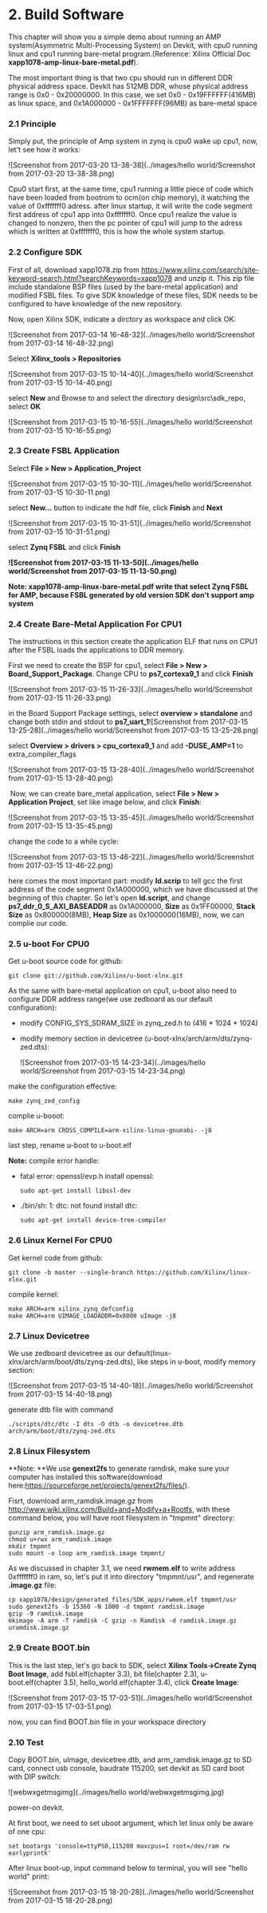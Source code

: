 # 2. Build Software
This chapter will show you a simple demo about running an AMP system(Asymmetric Multi-Processing System) on Devkit, with cpu0 running linux and cpu1 running bare-metal program.(Reference: Xilinx Official Doc **xapp1078-amp-linux-bare-metal.pdf**).

The most important thing is that two cpu should run in different DDR physical address space. Devkit has 512MB DDR, whose physical address range is 0x0 - 0x20000000. In this case, we set 0x0 - 0x19FFFFFF(416MB) as linux space, and 0x1A000000 - 0x1FFFFFFF(96MB) as bare-metal space

### 2.1 Principle

Simply put, the principle of Amp system in zynq is cpu0 wake up cpu1, now, let't see how it works:

![Screenshot from 2017-03-20 13-38-38](../images/hello world/Screenshot from 2017-03-20 13-38-38.png)

Cpu0 start first, at the same time, cpu1 running a little piece of code which have been loaded from bootrom to ocm(on chip memory), it watching the value of 0xfffffff0 adress. after linux startup, it will write the code segment first address of cpu1 app into 0xfffffff0. Once cpu1 realize the value is changed to nonzero, then the pc pointer of cpu1 will jump to the adress which is written at 0xfffffff0, this is how the whole system startup.

### 2.2 Configure SDK

First of all, download xapp1078.zip from https://www.xilinx.com/search/site-keyword-search.html?searchKeywords=xapp1078 and unzip it. This zip file include standalone BSP files (used by the bare-metal application) and modified FSBL files. To give SDK knowledge of these files, SDK needs to be configured to have knowledge of the new repository.

Now, open Xilinx SDK, indicate a dirctory as workspace and click OK:

![Screenshot from 2017-03-14 16-48-32](../images/hello world/Screenshot from 2017-03-14 16-48-32.png)

Select **Xilinx_tools > Repositories**

![Screenshot from 2017-03-15 10-14-40](../images/hello world/Screenshot from 2017-03-15 10-14-40.png)

select **New** and Browse to and select the directory design\src\sdk_repo, select **OK**

![Screenshot from 2017-03-15 10-16-55](../images/hello world/Screenshot from 2017-03-15 10-16-55.png)

### 2.3 Create FSBL Application

Select **File > New > Application_Project**

![Screenshot from 2017-03-15 10-30-11](../images/hello world/Screenshot from 2017-03-15 10-30-11.png)

select **New...** button to indicate the hdf file, click **Finish** and **Next**

![Screenshot from 2017-03-15 10-31-51](../images/hello world/Screenshot from 2017-03-15 10-31-51.png)

select **Zynq FSBL** and click **Finish**

**![Screenshot from 2017-03-15 11-13-50](../images/hello world/Screenshot from 2017-03-15 11-13-50.png)**

**Note: xapp1078-amp-linux-bare-metal.pdf write that select Zynq FSBL for AMP, because FSBL generated by old version SDK don't support amp system**

### 2.4 Create Bare-Metal Application For CPU1

The instructions in this section create the application ELF that runs on CPU1 after the FSBL
loads the applications to DDR memory.

First we need to create the BSP for cpu1, select **File > New > Board_Support_Package**. Change CPU to **ps7\_cortexa9\_1** and click **Finish**

![Screenshot from 2017-03-15 11-26-33](../images/hello world/Screenshot from 2017-03-15 11-26-33.png)

in the Board Support Package settings, select **overview > standalone** and change both stdin and stdout to **ps7\_uart\_1**![Screenshot from 2017-03-15 13-25-28](../images/hello world/Screenshot from 2017-03-15 13-25-28.png)

select **Overview > drivers > cpu_cortexa9\_1** and add **-DUSE_AMP=1** to extra_compiler_flags

![Screenshot from 2017-03-15 13-28-40](../images/hello world/Screenshot from 2017-03-15 13-28-40.png)

​	Now, we can create bare_metal application, select **File > New > Application Project**, set like image below, and click **Finish**:

![Screenshot from 2017-03-15 13-35-45](../images/hello world/Screenshot from 2017-03-15 13-35-45.png)

change the code to a while cycle:

![Screenshot from 2017-03-15 13-46-22](../images/hello world/Screenshot from 2017-03-15 13-46-22.png)

here comes the most important part: modify **ld.scrip** to tell gcc the first address of the code segment 0x1A000000, which we have discussed at the beginning of this chapter. So let's open **ld.script**, and change **ps7\_ddr\_0\_S\_AXI\_BASEADDR** as 0x1A000000, **Size** as 0x1FF00000, **Stack Size** as 0x800000(8MB), **Heap Size** as 0x1000000(16MB), now, we can complie our code.

### 2.5 u-boot For CPU0

Get u-boot source code for github:

```
git clone git://github.com/Xilinx/u-boot-xlnx.git
```

As the same with bare-metal application on cpu1, u-boot also need to configure DDR address range(we use zedboard as our default configuration):

- modify CONFIG_SYS_SDRAM_SIZE in zynq_zed.h to (416 * 1024 * 1024)

- modify memory section in devicetree (u-boot-xlnx/arch/arm/dts/zynq-zed.dts):

  ![Screenshot from 2017-03-15 14-23-34](../images/hello world/Screenshot from 2017-03-15 14-23-34.png)

make the configuration effective:

```
make zynq_zed_config
```

complie  u-booot:

```
make ARCH=arm CROSS_COMPILE=arm-xilinx-linux-gnueabi- -j8
```

last step, rename u-boot to u-boot.elf

**Note:** compile error handle:

- fatal error: openssl/evp.h
  install openssl:

  ```
  sudo apt-get install libssl-dev
  ```


- ./bin/sh: 1: dtc: not found
  install dtc:

  ```
  sudo apt-get install device-tree-compiler
  ```

### 2.6 Linux Kernel For CPU0

Get kernel code from github:

```
git clone -b master --single-branch https://github.com/Xilinx/linux-xlnx.git
```

compile kernel:

```
make ARCH=arm xilinx_zynq_defconfig
make ARCH=arm UIMAGE_LOADADDR=0x8000 uImage -j8
```

### 2.7 Linux Devicetree

We use zedboard devicetree as our default(linux-xlnx/arch/arm/boot/dts/zynq-zed.dts), like steps in u-boot, modify memory section:

![Screenshot from 2017-03-15 14-40-18](../images/hello world/Screenshot from 2017-03-15 14-40-18.png)

generate dtb file with command

```
./scripts/dtc/dtc -I dts -O dtb -o devicetree.dtb arch/arm/boot/dts/zynq-zed.dts
```

### 2.8 Linux Filesystem

**Note: **We use **genext2fs** to generate ramdisk, make sure your computer has installed this software(download here:https://sourceforge.net/projects/genext2fs/files/).

Fisrt, download arm_ramdisk.image.gz from http://www.wiki.xilinx.com/Build+and+Modify+a+Rootfs, with these command below, you will have root filesystem in "tmpmnt" directory:

```
gunzip arm_ramdisk.image.gz
chmod u+rwx arm_ramdisk.image
mkdir tmpmnt
sudo mount -o loop arm_ramdisk.image tmpmnt/
```

As we discussed in chapter 3.1, we need **rwmem.elf** to write address 0xfffffff0 in ram, so, let's put it into directory "tmpmnt/usr", and regenerate **.image.gz** file:

```
cp xapp1078/design/generated_files/SDK_apps/rwmem.elf tmpmnt/usr
sudo genext2fs -b 15360 -N 1000 -d tmpmnt ramdisk.image
gzip -9 ramdisk.image
mkimage -A arm -T ramdisk -C gzip -n Ramdisk -d ramdisk.image.gz uramdisk.image.gz
```

### 2.9 Create BOOT.bin

This is the last step, let's go back to SDK, select **Xilinx Tools->Create Zynq Boot Image**, add fsbl.elf(chapter 3.3), bit file(chapter 2.3), u-boot.elf(chapter 3.5), hello_world.elf(chapter 3.4), click **Create Image**:

![Screenshot from 2017-03-15 17-03-51](../images/hello world/Screenshot from 2017-03-15 17-03-51.png)

now, you can find BOOT.bin file in your workspace directory

### 2.10 Test

Copy BOOT.bin, uImage, devicetree.dtb, and arm_ramdisk.image.gz to SD card, connect usb console, baudrate 115200, set devkit as SD card boot with DIP switch:

![webwxgetmsgimg](../images/hello world/webwxgetmsgimg.jpg)

power-on devkit.

At first boot, we need to set uboot argument, which let linux only be aware of one cpu:

```
set bootargs 'console=ttyPS0,115200 maxcpus=1 root=/dev/ram rw earlyprintk'
```

After linux boot-up, input command below to terminal, you will see "hello world" print:

![Screenshot from 2017-03-15 18-20-28](../images/hello world/Screenshot from 2017-03-15 18-20-28.png)
